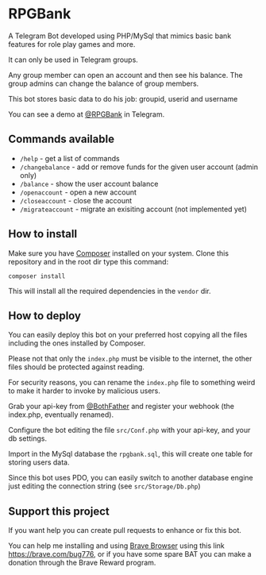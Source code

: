 # RPGBank
A Telegram Bot developed using PHP/MySql that mimics basic bank features for role play games and more.

It can only be used in Telegram groups.

Any group member can open an account and then see his balance.
The group admins can change the balance of group members.

This bot stores basic data to do his job: groupid, userid and username

You can see a demo at [@RPGBank](https://t.me/RPGBankBot) in Telegram.

## Commands available

* `/help` - get a list of commands
* `/changebalance` - add or remove funds for the given user account (admin only)
* `/balance` - show the user account balance
* `/openaccount` - open a new account
* `/closeaccount` - close the account
* `/migrateaccount` - migrate an exisiting account (not implemented yet)

## How to install

Make sure you have [Composer](https://getcomposer.org/download/) installed on your system. Clone this repository and in the root dir type this command:

`composer install`

This will install all the required dependencies in the `vendor` dir.

## How to deploy

You can easily deploy this bot on your preferred host copying all the files including the ones installed by Composer.

Please not that only the `index.php` must be visible  to the internet, the other files should be protected against reading.

For security reasons, you can rename the `index.php` file to something weird to make it harder to invoke by malicious users.

Grab your api-key from [@BothFather](https://t.me/BotFather) and register your webhook (the index.php, eventually renamed).

Configure the bot editing the file `src/Conf.php` with your api-key, and your db settings.

Import in the MySql database the `rpgbank.sql`, this will create one table for storing users data.

Since this bot uses PDO, you can easily switch to another database engine just editing the connection string (see `src/Storage/Db.php`)

## Support this project

If you want help you can create pull requests to enhance or fix this bot.

You can help me installing and using [Brave Browser](https://brave.com/bug776) using this link https://brave.com/bug776, or if you have some spare BAT you can make a donation through the Brave Reward program.
